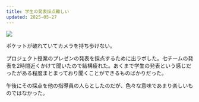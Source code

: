 ```yaml
---
title: 学生の発表採点難しい
updated: 2025-05-27
---
```

![](https://i.imgur.com/e7mrxjI.jpeg)

ポケットが破れていてカメラを持ち歩けない。

プロジェクト授業のプレゼンの発表を採点するために出ラボした。七チームの発表を2時間近くかけて聞いたので結構疲れた。あくまで学生の発表という感じだったがある程度まとまっており聞くことができるものばかりだった。

午後にその採点を他の指導員の人らとしたのだが、色々な意味であまり楽しいものではなかった。
